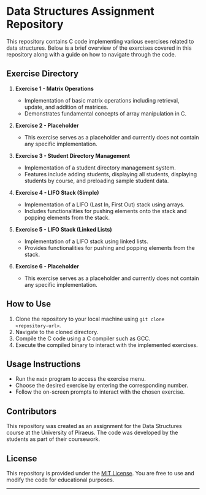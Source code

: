 # Data Structures Assignment Repository

This repository contains C code implementing various exercises related to data structures. Below is a brief overview of the exercises covered in this repository along with a guide on how to navigate through the code.

## Exercise Directory

1. **Exercise 1 - Matrix Operations**
   - Implementation of basic matrix operations including retrieval, update, and addition of matrices.
   - Demonstrates fundamental concepts of array manipulation in C.

2. **Exercise 2 - Placeholder**
   - This exercise serves as a placeholder and currently does not contain any specific implementation.

3. **Exercise 3 - Student Directory Management**
   - Implementation of a student directory management system.
   - Features include adding students, displaying all students, displaying students by course, and preloading sample student data.

4. **Exercise 4 - LIFO Stack (Simple)**
   - Implementation of a LIFO (Last In, First Out) stack using arrays.
   - Includes functionalities for pushing elements onto the stack and popping elements from the stack.

5. **Exercise 5 - LIFO Stack (Linked Lists)**
   - Implementation of a LIFO stack using linked lists.
   - Provides functionalities for pushing and popping elements from the stack.

6. **Exercise 6 - Placeholder**
   - This exercise serves as a placeholder and currently does not contain any specific implementation.

## How to Use

1. Clone the repository to your local machine using `git clone <repository-url>`.
2. Navigate to the cloned directory.
3. Compile the C code using a C compiler such as GCC.
4. Execute the compiled binary to interact with the implemented exercises.

## Usage Instructions

- Run the `main` program to access the exercise menu.
- Choose the desired exercise by entering the corresponding number.
- Follow the on-screen prompts to interact with the chosen exercise.

## Contributors

This repository was created as an assignment for the Data Structures course at the University of Piraeus. The code was developed by the students as part of their coursework.

## License

This repository is provided under the [MIT License](LICENSE). You are free to use and modify the code for educational purposes.

---

